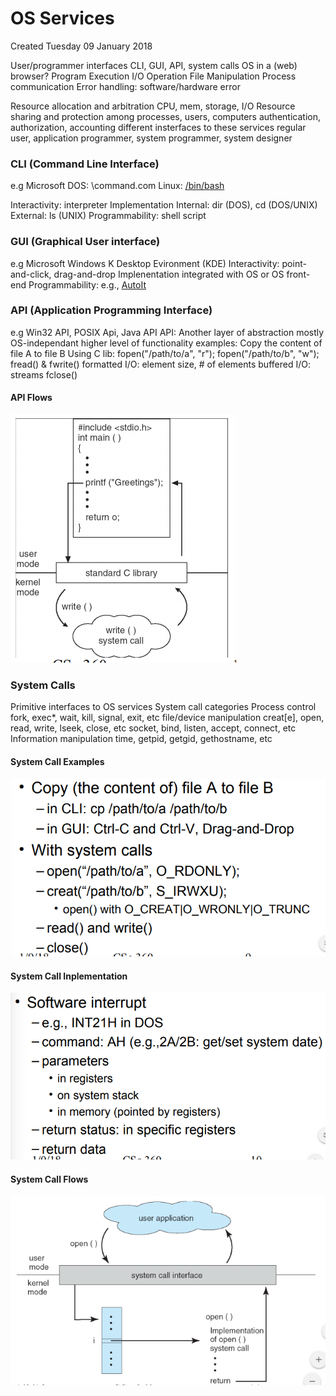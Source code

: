 # OS Services
Created Tuesday 09 January 2018

User/programmer interfaces
CLI, GUI, API, system calls
OS in a (web) browser?
Program Execution
I/O Operation
File Manipulation
Process communication
Error handling: software/hardware error

Resource allocation and arbitration
CPU, mem, storage, I/O
Resource sharing and protection
among processes, users, computers
authentication, authorization, accounting
different insterfaces to these services
regular user, application programmer, system programmer, system designer


### CLI (Command Line Interface)
e.g Microsoft DOS: \command.com
Linux: [/bin/bash](file:///bin/bash)

Interactivity: interpreter
Implementation
Internal: dir (DOS), cd (DOS/UNIX)
External: ls (UNIX)
Programmability: shell script

### GUI (Graphical User interface)
e.g
Microsoft Windows
K Desktop Evironment (KDE)
Interactivity: point-and-click, drag-and-drop
Implenentation
integrated with OS
or OS front-end
Programmability: e.g., [AutoIt](./AutoIt.markdown)

### API (Application Programming Interface)
e.g Win32 API, POSIX Api, Java API
API: Another layer of abstraction
mostly OS-independant
higher level of functionality
examples:
Copy the content of file A to file B
Using C lib:
fopen("/path/to/a", "r");
fopen("/path/to/b", "w");
fread() & fwrite()
formatted I/O: element size, # of elements
buffered I/O: streams
fclose()
		
#### API Flows
![](./OS_Services/pasted_image003.png)



### System Calls
Primitive interfaces to OS services
System call categories
Process control
fork, exec*, wait, kill, signal, exit, etc
file/device manipulation
creat[e], open, read, write, lseek, close, etc
socket, bind, listen, accept, connect, etc
Information manipulation
time, getpid, getgid, gethostname, etc
	

#### System Call Examples
![](./OS_Services/pasted_image.png)


#### System Call Inplementation
![](./OS_Services/pasted_image001.png)

#### System Call Flows
![](./OS_Services/pasted_image002.png)





